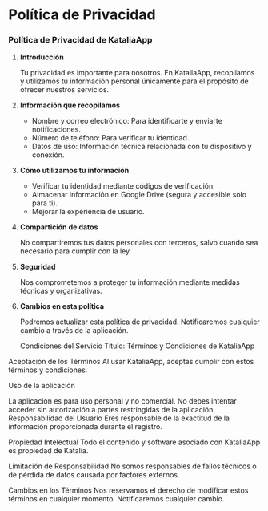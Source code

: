 # **Política de Privacidad**

### Política de Privacidad de KataliaApp

1. **Introducción**
    
    Tu privacidad es importante para nosotros. En KataliaApp, recopilamos y utilizamos tu información personal únicamente para el propósito de ofrecer nuestros servicios.
    
2. **Información que recopilamos**
    - Nombre y correo electrónico: Para identificarte y enviarte notificaciones.
    - Número de teléfono: Para verificar tu identidad.
    - Datos de uso: Información técnica relacionada con tu dispositivo y conexión.
3. **Cómo utilizamos tu información**
    - Verificar tu identidad mediante códigos de verificación.
    - Almacenar información en Google Drive (segura y accesible solo para ti).
    - Mejorar la experiencia de usuario.
4. **Compartición de datos**
    
    No compartiremos tus datos personales con terceros, salvo cuando sea necesario para cumplir con la ley.
    
5. **Seguridad**
    
    Nos comprometemos a proteger tu información mediante medidas técnicas y organizativas.
    
6. **Cambios en esta política**
    
    Podremos actualizar esta política de privacidad. Notificaremos cualquier cambio a través de la aplicación.


   Condiciones del Servicio
Título: Términos y Condiciones de KataliaApp

Aceptación de los Términos
Al usar KataliaApp, aceptas cumplir con estos términos y condiciones.

Uso de la aplicación

La aplicación es para uso personal y no comercial.
No debes intentar acceder sin autorización a partes restringidas de la aplicación.
Responsabilidad del Usuario
Eres responsable de la exactitud de la información proporcionada durante el registro.

Propiedad Intelectual
Todo el contenido y software asociado con KataliaApp es propiedad de Katalia.

Limitación de Responsabilidad
No somos responsables de fallos técnicos o de pérdida de datos causada por factores externos.

Cambios en los Términos
Nos reservamos el derecho de modificar estos términos en cualquier momento. Notificaremos cualquier cambio.


